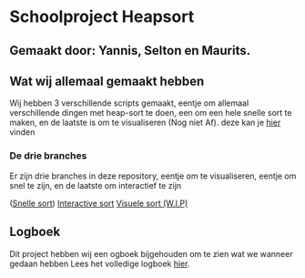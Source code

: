 # Schoolproject **Heapsort**
## Gemaakt door: Yannis, Selton en Maurits.

## Wat wij allemaal gemaakt hebben
Wij hebben 3 verschillende scripts gemaakt, eentje om allemaal verschillende dingen met heap-sort te doen, een om een hele snelle sort te maken, en de laatste is om te visualiseren (Nog niet Af). deze kan je [hier](#de-drie-branches) vinden

### De drie branches
Er zijn drie branches in deze repository, eentje om te visualiseren, eentje om snel te zijn, en de laatste om interactief te zijn


([Snelle sort](https://github.com/Bakker-Ei/Sorting-algorithms/tree/Sprintje))
[Interactive sort](https://github.com/Bakker-Ei/Sorting-algorithms/tree/Geen-Visualizer)
[Visuele sort (W.I.P)](https://github.com/Bakker-Ei/Sorting-algorithms/tree/main)

## Logboek
Dit project hebben wij een ogboek bijgehouden om te zien wat we wanneer gedaan hebben
Lees het volledige logboek [hier](./Logboek.txt).